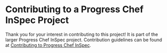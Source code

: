 # Contributing to a Progress Chef InSpec Project
Thank you for your interest in contributing to this project! It is part of the larger Progress Chef InSpec project. Contribution guidelines can be found at [Contributing to Progress Chef InSpec](https://chef.github.io/chef-oss-practices/projects/inspec/contributing/).